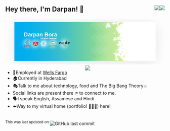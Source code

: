 ## Hey there, I'm Darpan! 👋 [<img align="right" src="https://img.shields.io/badge/linkedin-%230077B5.svg?&style=for-the-badge&logo=linkedin&logoColor=white"/>](https://www.linkedin.com/in/darpanjbora) [<img align="right" src="https://img.shields.io/badge/twitter-%231DA1F2.svg?&style=for-the-badge&logo=twitter&logoColor=white"/>](https://twitter.com/darpanjb)

<img src="https://github.com/darpanjbora/darpanjbora/blob/master/GH-readme-banner.jpg"/>

<img align="right" src="https://github-readme-stats.vercel.app/api?username=darpanjbora&&show_icons=true&show_owner=false&hide_rank=true" width="50%"/>

- 💼Employed at [Wells Fargo](https://www.wellsfargo.com)
- 🏠Currently in Hyderabad
- 🎭Talk to me about technology, food and The Big Bang Theory💥
- Social links are present there ↗️ to connect to me.
- 🗣I speak English, Assamese and Hindi
- ⬅️Way to my virtual home (portfolio! 🤦🏻‍♂️) here!


##
<sup>This was last updated on </sup> ![GitHub last commit](https://img.shields.io/github/last-commit/darpanjbora/darpanjbora?style=social)

